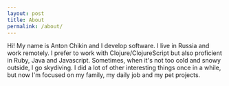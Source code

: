 ```yaml
---
layout: post
title: About
permalink: /about/
---
```


Hi! My name is Anton Chikin and I develop software. I live in Russia and work remotely. I prefer to work with Clojure/ClojureScript but also proficient in Ruby, Java and Javascript. Sometimes, when it's not too cold and snowy outside, I go skydiving.
I did a lot of other interesting things once in a while, but now I'm focused on my family, my daily job and my pet projects.
